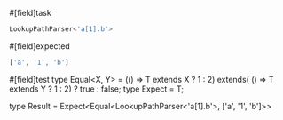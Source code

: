 #[field]task
```ts
LookupPathParser<'a[1].b'>
```

#[field]expected
```ts
['a', '1', 'b']
```

#[field]test
type Equal<X, Y> = (<T>() => T extends X ? 1 : 2) extends(
    <T>() => T extends Y ? 1 : 2) ? true : false;
type Expect<T extends true> = T;

type Result = Expect<Equal<LookupPathParser<'a[1].b'>, ['a', '1', 'b']>>